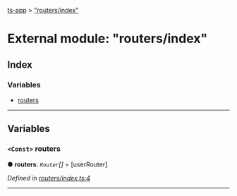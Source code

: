 [ts-app](../README.md) > ["routers/index"](../modules/_routers_index_.md)

# External module: "routers/index"

## Index

### Variables

* [routers](_routers_index_.md#routers)

---

## Variables

<a id="routers"></a>

### `<Const>` routers

**● routers**: *`Router`[]* =  [userRouter]

*Defined in [routers/index.ts:4](https://github.com/jmeyers91/ts-app/blob/ae30f87/src/routers/index.ts#L4)*

___


